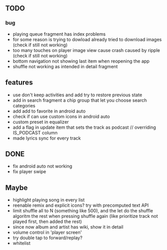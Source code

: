 ## TODO

### bug
- playing queue fragment has index problems
- for some reason is trying to dowload already tried to download images (check if still not working)
- too many touches on player image view cause crash caused by ripple (check if still not working)
- bottom navigation not showing last item when reopening the app
- shuffle not working as intended in detail fragment

## features
- use don't keep activities and add try to restore previous state
- add in search fragment a chip group that let you choose search categories
- add add to favorite in android auto
- check if can use custom icons in android auto
- custom preset in equalizer
- add a flag in update item that sets the track as podcast // overriding IS_PODCAST column
- made lyrics sync for every track


## DONE
- fix android auto not working
- fix player swipe



## Maybe
- highlight playing song in every list
- reenable remix and explicit icons? try with precomputed text API
- limit shuffle all to N (something like 500), and the let do the shuffle
  algoritm  the rest when pressing shuffle again (like prioritize track not played first,
  then added the rest)
- since now album and artist has wiki, show it in detail
- volume control in 'player screen'
- try double tap to forward/replay?
- whitelist